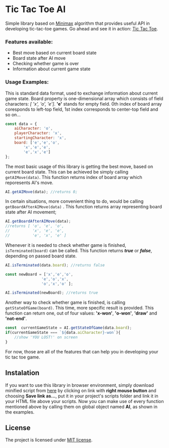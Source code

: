 # Tic Tac Toe AI
Simple library based on [Minimax](https://en.wikipedia.org/wiki/Minimax) algorithm that provides useful API in developing tic-tac-toe games. Go ahead and see it in action: [Tic Tac Toe](https://pietrzakacper.github.io/TicTacToe/).
### Features available:
* Best move based on current board state
* Board state after AI move
* Checking whether game is over
* Information about current game state

### Usage Examples:
This is standard data format, used to exchange information about current game state.
Board property is one-dimensional array which consists of field characters: *[ 'x', 'o', 'e']*. **'e'** stands for empty field. 0th index of board array coresponds to left-top field, 1st index corresponds to center-top field and so on...
``` javascript
const data = {
  	aiCharacter: 'o',
	playerCharacter: 'x',
	startingCharacter: 'x',
	board: ['e','e','o',
		'x','e','e',
		'e','x','e']
};
```
The most basic usage of this library is getting the best move, based on current board state. This can be achieved be simply calling ```getAIMove(data)```. This function returns index of board array which reporesents AI's move.

``` javascript
AI.getAIMove(data); //returns 0;
```
In certain situations, more convenient thing to do, would be calling ```getBoardAfterAIMove(data)``` . This function returns array
representing board state after AI movement;
``` javascript
AI.getBoardAfterAIMove(data);
//returns [ 'o', 'e', 'o',
//          'x', 'e', 'e',
//          'e', 'x', 'e' ]
```
Whenever it is needed to check  whether game is finished, ```isTerminated(board)``` can be called. This function returns  ***true*** or ***false***, depending on passed board state.
```javascript
AI.isTerminated(data.board); //returns false

const newBoard = ['x','e','o',
                'e','o','x',
                'o','x','o' ];

AI.isTerminated(newBoard); //returns true
```
Another way to check whether game is finished, is calling ```getStateOfGame(board)```. This time, more specific result is provided. This function can return one, out of four values: **'x-won'**, **'o-won'**, **'draw'** and **'not-end'**.
```javascript
const  currentGameState = AI.getStateOfGame(data.board);
if(currentGameState === `${data.aiCharacter}-won`){
    //show 'YOU LOST!' on screen
}
```
For now, those are all of the features that can help you in developing your tic tac toe game.

## Instalation
If you want to use this library in browser environment, simply download minified script from [here](https://raw.githubusercontent.com/pietrzakacper/tic-tac-toe-ai/master/distribution/tic-tac-toe-ai-min.js) by clicking on link with **right mouse button** and choosing **Save link as...**, put it in your project's scripts folder and link it in your HTML file above your scripts. Now you can make use of every function mentioned above by calling them on global object named **AI**, as shown in the examples.

## License

The project is licensed under [MIT license](https://opensource.org/licenses/MIT).
